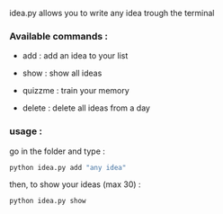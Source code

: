 idea.py allows you to write any idea trough the terminal

### Available commands :

- add : add an idea to your list

- show : show all ideas

- quizzme : train your memory

- delete : delete all ideas from a day



### usage :

go in the folder and type : 

```python
python idea.py add "any idea"
```

then, to show your ideas (max 30) :

```python
python idea.py show
```










